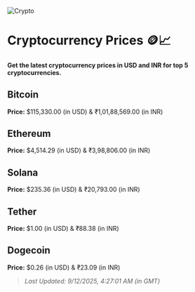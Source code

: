 
![Crypto](https://www.techguide.com.au/wp-content/uploads/2020/11/crypto3.jpeg)

# Cryptocurrency Prices 🪙📈

#### Get the latest cryptocurrency prices in USD and INR for top 5 cryptocurrencies.

## Bitcoin

**Price:** $115,330.00 (in USD) & ₹1,01,88,569.00 (in INR)

## Ethereum

**Price:** $4,514.29 (in USD) & ₹3,98,806.00 (in INR)

## Solana

**Price:** $235.36 (in USD) & ₹20,793.00 (in INR)

## Tether

**Price:** $1.00 (in USD) & ₹88.38 (in INR)

## Dogecoin

**Price:** $0.26 (in USD) & ₹23.09 (in INR)

> _Last Updated: 9/12/2025, 4:27:01 AM (in GMT)_
